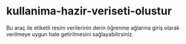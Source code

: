# kullanima-hazir-veriseti-olustur
Bu araç ile etiketli resim verilerinin derin öğrenme ağlarına giriş olarak verilmeye uygun hale getirilmesini sağlayabilirsiniz.
